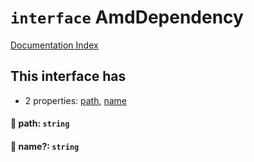 # `interface` AmdDependency

[Documentation Index](../README.md)

## This interface has

- 2 properties:
[path](#-path-string),
[name](#-name-string)


#### 📄 path: `string`



#### 📄 name?: `string`



